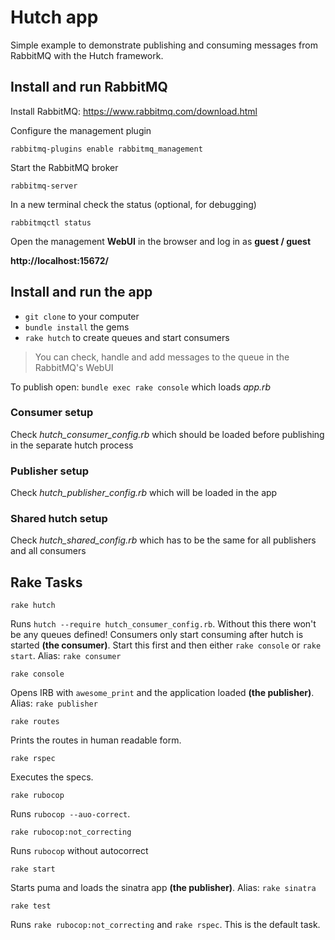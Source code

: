 # Hutch app

Simple example to demonstrate publishing and consuming messages from RabbitMQ with the Hutch framework.

## Install and run RabbitMQ

Install RabbitMQ: https://www.rabbitmq.com/download.html

Configure the management plugin

    rabbitmq-plugins enable rabbitmq_management

Start the RabbitMQ broker

    rabbitmq-server

In a new terminal check the status (optional, for debugging)

    rabbitmqctl status

Open the management **WebUI** in the browser and log in as **guest / guest**

**http://localhost:15672/**

## Install and run the app

* `git clone` to your computer
* `bundle install` the gems
* `rake hutch` to create queues and start consumers

> You can check, handle and add messages to the queue in the RabbitMQ's WebUI

To publish open: `bundle exec rake console` which loads _app.rb_

### Consumer setup

Check _hutch_consumer_config.rb_ which should be loaded before publishing in the separate hutch process

### Publisher setup

Check _hutch_publisher_config.rb_ which will be loaded in the app

### Shared hutch setup

Check _hutch_shared_config.rb_ which has to be the same for all publishers and all consumers

## Rake Tasks

    rake hutch

Runs `hutch --require hutch_consumer_config.rb`. Without this there won't be any queues defined! Consumers only start consuming after hutch is started **(the consumer)**. Start this first and then either `rake console` or `rake start`. Alias: `rake consumer`

    rake console

Opens IRB with `awesome_print` and the application loaded **(the publisher)**. Alias: `rake publisher`

    rake routes

Prints the routes in human readable form.

    rake rspec

Executes the specs.

    rake rubocop

Runs `rubocop --auo-correct`.

    rake rubocop:not_correcting

Runs `rubocop` without autocorrect

    rake start

Starts puma and loads the sinatra app **(the publisher)**. Alias: `rake sinatra`

    rake test

Runs `rake rubocop:not_correcting` and `rake rspec`. This is the default task.
